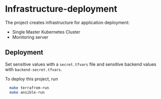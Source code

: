 # Infrastructure-deployment

The project creates infrastructure for application deployment:
- Single Master Kubernetes Cluster
- Monitoring server

## Deployment

Set sensitive values with a `secret.tfvars` file and sensitive backend values with `backend-secret.tfvars`.

To deploy this project, run

```bash
  make terrafrom-run
  make ansible-run
```
